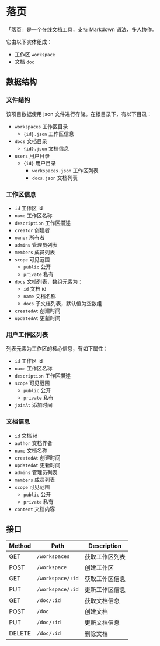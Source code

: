 # 落页

「落页」是一个在线文档工具，支持 Markdown 语法，多人协作。

它由以下实体组成：

-   工作区 `workspace`
-   文档 `doc`

## 数据结构

### 文件结构

该项目数据使用 json 文件进行存储。在根目录下，有以下目录：

-   `workspaces` 工作区目录
    -   `{id}.json` 工作区信息
-   `docs` 文档目录
    -   `{id}.json` 文档信息
-   `users` 用户目录
    -   `{id}` 用户目录
        -   `workspaces.json` 工作区列表
        -   `docs.json` 文档列表

### 工作区信息

-   `id` 工作区 id
-   `name` 工作区名称
-   `description` 工作区描述
-   `creator` 创建者
-   `owner` 所有者
-   `admins` 管理员列表
-   `members` 成员列表
-   `scope` 可见范围
    -   `public` 公开
    -   `private` 私有
-   `docs` 文档列表，数组元素为：
    -   `id` 文档 id
    -   `name` 文档名称
    -   `docs` 子文档列表，默认值为空数组
-   `createdAt` 创建时间
-   `updatedAt` 更新时间

### 用户工作区列表

列表元素为工作区的核心信息，有如下属性：

-   `id` 工作区 id
-   `name` 工作区名称
-   `description` 工作区描述
-   `scope` 可见范围
    -   `public` 公开
    -   `private` 私有
-   `joinAt` 添加时间

### 文档信息

-   `id` 文档 id
-   `author` 文档作者
-   `name` 文档名称
-   `createdAt` 创建时间
-   `updatedAt` 更新时间
-   `admins` 管理员列表
-   `members` 成员列表
-   `scope` 可见范围
    -   `public` 公开
    -   `private` 私有
-   `content` 文档内容

## 接口

| Method | Path             | Description    |
| ------ | ---------------- | -------------- |
| GET    | `/workspaces`    | 获取工作区列表 |
| POST   | `/workspace`     | 创建工作区     |
| GET    | `/workspace/:id` | 获取工作区信息 |
| PUT    | `/workspace/:id` | 更新工作区信息 |
| GET    | `/doc/:id`       | 获取文档信息   |
| POST   | `/doc`           | 创建文档       |
| PUT    | `/doc/:id`       | 更新文档信息   |
| DELETE | `/doc/:id`       | 删除文档       |

